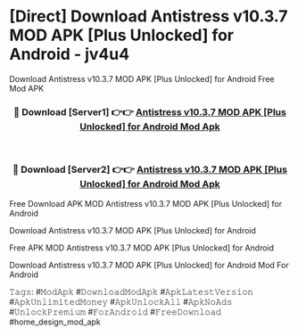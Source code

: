 # [Direct] Download Antistress v10.3.7 MOD APK [Plus Unlocked] for Android - jv4u4
Download Antistress v10.3.7 MOD APK [Plus Unlocked] for Android Free Mod APK

<div align="center">
<h3>🔴 Download [Server1] 👉👉 <a href="https://apk-comot.site?title=Antistress_v10.3.7_MOD_APK_[Plus_Unlocked]_for_Android">Antistress v10.3.7 MOD APK [Plus Unlocked] for Android Mod Apk</a></h3><br>

<h3>🔴 Download [Server2] 👉👉 <a href="https://apk-comot.site?title=Antistress_v10.3.7_MOD_APK_[Plus_Unlocked]_for_Android">Antistress v10.3.7 MOD APK [Plus Unlocked] for Android Mod Apk</a></h3>
</div>


Free Download APK MOD Antistress v10.3.7 MOD APK [Plus Unlocked] for Android

Download Antistress v10.3.7 MOD APK [Plus Unlocked] for Android 

Free APK MOD Antistress v10.3.7 MOD APK [Plus Unlocked] for Android 

Download Antistress v10.3.7 MOD APK [Plus Unlocked] for Android Mod For Android

𝚃𝚊𝚐𝚜: #𝙼𝚘𝚍𝙰𝚙𝚔 #𝙳𝚘𝚠𝚗𝚕𝚘𝚊𝚍𝙼𝚘𝚍𝙰𝚙𝚔 #𝙰𝚙𝚔𝙻𝚊𝚝𝚎𝚜𝚝𝚅𝚎𝚛𝚜𝚒𝚘𝚗 #𝙰𝚙𝚔𝚄𝚗𝚕𝚒𝚖𝚒𝚝𝚎𝚍𝙼𝚘𝚗𝚎𝚢 #𝙰𝚙𝚔𝚄𝚗𝚕𝚘𝚌𝚔𝙰𝚕𝚕 #𝙰𝚙𝚔𝙽𝚘𝙰𝚍𝚜 #𝚄𝚗𝚕𝚘𝚌𝚔𝙿𝚛𝚎𝚖𝚒𝚞𝚖 #𝙵𝚘𝚛𝙰𝚗𝚍𝚛𝚘𝚒𝚍 #𝙵𝚛𝚎𝚎𝙳𝚘𝚠𝚗𝚕𝚘𝚊𝚍 #home_design_mod_apk